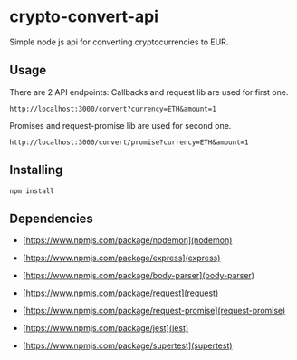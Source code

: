 # crypto-convert-api
Simple node js api for converting cryptocurrencies to EUR.

## Usage
There are 2 API endpoints:
Callbacks and request lib are used for first one.

```http://localhost:3000/convert?currency=ETH&amount=1```

Promises and request-promise lib are used for second one.

```http://localhost:3000/convert/promise?currency=ETH&amount=1```

## Installing

```npm install```

## Dependencies

- [https://www.npmjs.com/package/nodemon](nodemon)

- [https://www.npmjs.com/package/express](express)

- [https://www.npmjs.com/package/body-parser](body-parser)

- [https://www.npmjs.com/package/request](request)

- [https://www.npmjs.com/package/request-promise](request-promise)

- [https://www.npmjs.com/package/jest](jest)

- [https://www.npmjs.com/package/supertest](supertest)
